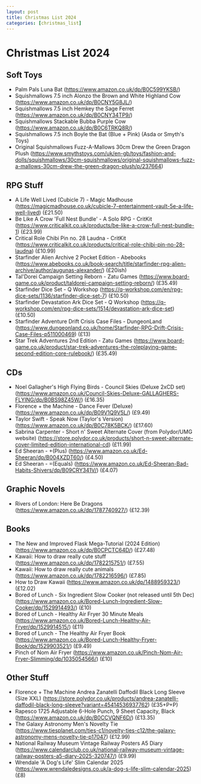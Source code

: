 ```yaml
---
layout: post
title: Christmas List 2024
categories: [christmas_list]
---
```


# Christmas List 2024

## Soft Toys

- Palm Pals Luna Bat (https://www.amazon.co.uk/dp/B0C599YKSB/)
- Squishmallows 7.5 inch Alonzo the Brown and White Highland Cow (https://www.amazon.co.uk/dp/B0CNY5G8JL/)
- Squishmallows 7.5 inch Hemkey the Sage Ferret (https://www.amazon.co.uk/dp/B0CNY34TP9/)
- Squishmallows Stackable Bubba Purple Cow (https://www.amazon.co.uk/dp/B0C6TRKQ8R/)
- Squishmallows 7.5 inch Boyle the Bat (Blue + Pink) (Asda or Smyth's Toys)
- Original Squishmallows Fuzz-A-Mallows 30cm Drew the Green Dragon Plush (https://www.smythstoys.com/uk/en-gb/toys/fashion-and-dolls/squishmallows/30cm-squishmallows/original-squishmallows-fuzz-a-mallows-30cm-drew-the-green-dragon-plush/p/237664)

## RPG Stuff

- A Life Well Lived (Cubicle 7) - Magic Madhouse (https://magicmadhouse.co.uk/cubicle-7-entertainment-vault-5e-a-life-well-lived) (£21.50)
- Be Like A Crow 'Full Nest Bundle' - A Solo RPG - CritKit (https://www.criticalkit.co.uk/products/be-like-a-crow-full-nest-bundle-1) (£23.99)
- Critical Role Chibi Pin no. 28 Laudna - CritKit (https://www.criticalkit.co.uk/products/critical-role-chibi-pin-no-28-laudna) (£10.99)
- Starfinder Alien Archive 2 Pocket Edition - Abebooks (https://www.abebooks.co.uk/book-search/title/starfinder-rpg-alien-archive/author/augunas-alexander/) (£20ish)
- Tal'Dorei Campaign Setting Reborn - Zatu Games (https://www.board-game.co.uk/product/taldorei-campaign-setting-reborn/) (£35.49)
- Starfinder Dice Set - Q Workshop (https://q-workshop.com/en/rpg-dice-sets/1136/starfinder-dice-set-7) (£10.50)
- Starfinder Devastation Ark Dice Set - Q Workshop (https://q-workshop.com/en/rpg-dice-sets/1514/devastation-ark-dice-set) (£10.50)
- Starfinder Adventure Drift Crisis Case Files - DungeonLand (https://www.dungeonland.co.uk/home/Starfinder-RPG-Drift-Crisis-Case-Files-p511000469) (£13)
- Star Trek Adventures 2nd Edition - Zatu Games (https://www.board-game.co.uk/product/star-trek-adventures-the-roleplaying-game-second-edition-core-rulebook/) (£35.49)

## CDs

- Noel Gallagher's High Flying Birds - Council Skies (Deluxe 2xCD set) (https://www.amazon.co.uk/Council-Skies-Deluxe-GALLAGHERS-FLYING/dp/B0BS98Z45W/) (£16.35)
- Florence + the Machine - Dance Fever (Deluxe) (https://www.amazon.co.uk/dp/B09V1Q9V5L/) (£9.49)
- Taylor Swift - Speak Now (Taylor's Version) (https://www.amazon.co.uk/dp/B0C78K5BCK/) (£17.60)
- Sabrina Carpenter - Short n' Sweet Alternate Cover (from Polydor/UMG website) (https://store.polydor.co.uk/products/short-n-sweet-alternate-cover-limited-edition-international-cd) (£11.99)
- Ed Sheeran - +(Plus) (https://www.amazon.co.uk/Ed-Sheeran/dp/B004XZDT60/) (£4.50)
- Ed Sheeran - =(Equals) (https://www.amazon.co.uk/Ed-Sheeran-Bad-Habits-Shivers/dp/B09CRY341V/) (£4.07)

## Graphic Novels

- Rivers of London: Here Be Dragons (https://www.amazon.co.uk/dp/1787740927/) (£12.39)

## Books

- The New and Improved Flask Mega-Tutorial (2024 Edition) (https://www.amazon.co.uk/dp/B0CPCTC64D/) (£27.48)
- Kawaii: How to draw really cute stuff (https://www.amazon.co.uk/dp/1782215751/) (£7.55)
- Kawaii: How to draw really cute animals (https://www.amazon.co.uk/dp/1782216596/) (£7.85)
- How to Draw Kawaii (https://www.amazon.co.uk/dp/1488959323/) (£12.02)
- Bored of Lunch - Six Ingredient Slow Cooker (not released until 5th Dec) (https://www.amazon.co.uk/Bored-Lunch-Ingredient-Slow-Cooker/dp/1529914493/) (£10)
- Bored of Lunch - Healthy Air Fryer 30 Minute Meals (https://www.amazon.co.uk/Bored-Lunch-Healthy-Air-Fryer/dp/1529914515/) (£11)
- Bored of Lunch - The Healthy Air Fryer Book (https://www.amazon.co.uk/Bored-Lunch-Healthy-Fryer-Book/dp/1529903521/) (£9.49)
- Pinch of Nom Air Fryer (https://www.amazon.co.uk/Pinch-Nom-Air-Fryer-Slimming/dp/1035054566/) (£10)

## Other Stuff

- Florence + The Machine Andrea Zanatelli Daffodil Black Long Sleeve (Size XXL) (https://store.polydor.co.uk/products/andrea-zanatelli-daffodil-black-long-sleeve?variant=45414536937762) (£35+P+P)
- Rapesco 1725 Adjustable 6-Hole Punch, 9 Sheet Capacity, Black (https://www.amazon.co.uk/dp/B0CCVQNF6D/) (£13.35)
- The Galaxy Astronomy Men's Novelty Tie (https://www.tiesplanet.com/ties-c1/novelty-ties-c12/the-galaxy-astronomy-mens-novelty-tie-p17047) (£12.99)
- National Railway Museum Vintage Railway Posters A5 Diary (https://www.calendarclub.co.uk/national-railway-museum-vintage-railway-posters-a5-diary-2025-320747/) (£9.99)
- Wrendale 'A Dog's Life' Slim Calendar 2025 (https://www.wrendaledesigns.co.uk/a-dog-s-life-slim-calendar-2025) (£8)

